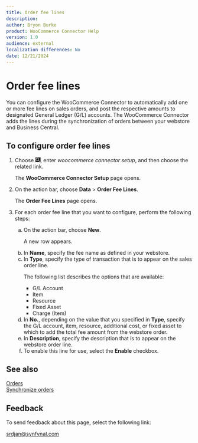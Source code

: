 ```yaml
---
title: Order fee lines
description: 
author: Bryon Burke
product: WooCommerce Connector Help
version: 1.0
audience: external
localization differences: No
date: 12/21/2024
---
```


<!-- markdownlint-disable MD006 MD007 MD009 MD024 MD025 MD033 -->
<!--// cspell:ignore  markdownlint allowfullscreen keyframes webstore woocommerce -->

# Order fee lines

You can configure the WooCommerce Connector to automatically add one or more fee lines on sales orders, and post the respective amounts to designated General Ledger (G/L) accounts. The WooCommerce Connector adds the lines during the synchronization of orders between your webstore and Business Central.

## To configure order fee lines

1. Choose ![Lightbulb that opens the Tell Me feature.](media/ui-search/search_small.png "Tell me what you want to do"), enter <i>woocommerce connector setup</i>, and then choose the related link.

   The <b>WooCommerce Connector Setup</b> page opens.

1. On the action bar, choose <b>Data</b> > <b>Order Fee Lines</b>.

   The <b>Order Fee Lines</b> page opens.

1. For each order fee line that you want to configure, perform the following steps:
   <ol type="a">
    <li>On the action bar, choose <b>New</b>.<br>
     <p>A new row appears.</p></li>
    <li>In <b>Name</b>, specify the fee name as defined in your webstore.</li>
    <li>In <b>Type</b>, specify the type of transaction that is to appear on the sales order line.<br>
      <p>The following list describes the options that are available:</p>
      <ul>
       <li>G/L Account</li>
       <li>Item</li>
       <li>Resource</li>
       <li>Fixed Asset</li>
       <li>Charge (Item)</li>
      </ul></li>
    <li>In <b>No.</b>, depending on the value that you specified in <b>Type</b>, specify the G/L account, item, resource, additional cost, or fixed asset to which to add the total fee amount from the webstore order.</li>
    <li>In <b>Description</b>, specify the description that is to appear on the webstore order line.</li>
    <li>To enable this line for use, select the <b>Enable</b> checkbox.</li>
   </ol>

## See also

[Orders](orders.md)  
[Synchronize orders](synchronize-orders.md)

## Feedback

To send feedback about this page, select the following link:

[srdjan@synfynal.com](mailto:srdjan@synfynal.com?subject=Documentation%20Feedback%20Product%20Docs:%20order-fee-lines)
